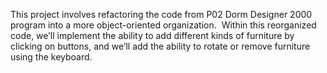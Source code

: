This project involves refactoring the code from P02 Dorm Designer 2000 program into a more object-oriented organization.  Within this reorganized code, we’ll implement the ability to add different kinds of furniture by clicking on buttons, and we’ll add the ability to rotate or remove furniture using the keyboard.